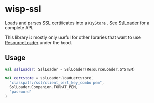 # wisp-ssl

Loads and parses SSL certificates into
a [`KeyStore`](https://docs.oracle.com/en/java/javase/15/docs/api/java.base/java/security/KeyStore.html)
. See [SslLoader](https://github.com/cashapp/wisp/blob/master/wisp-ssl/src/main/kotlin/wisp/security/ssl/SslLoader.kt)
for a complete API.

This library is mostly only useful for other libraries that want to
use [ResourceLoader](https://github.com/cashapp/wisp/tree/master/wisp-resource-loader) under the hood.

## Usage

```kotlin
val sslLoader: SslLoader = SslLoader(ResourceLoader.SYSTEM)

val certStore = sslLoader.loadCertStore(
  "classpath:/ssl/client_cert_key_combo.pem",
  SslLoader.Companion.FORMAT_PEM,
  "password"
)
```
